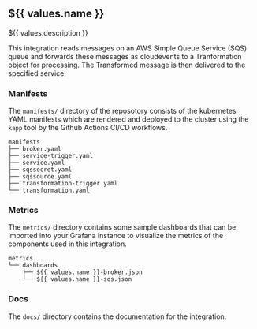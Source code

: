 ## ${{ values.name }}

${{ values.description }}

This integration reads messages on an AWS Simple Queue Service (SQS) queue and
forwards these messages as cloudevents to a Tranformation object for processing.
The Transformed message is then delivered to the specified service.

### Manifests

The `manifests/` directory of the reposotory consists of the kubernetes YAML 
manifests which are rendered and deployed to the cluster using the `kapp` tool 
by the Github Actions CI/CD workflows.

```console
manifests
├── broker.yaml
├── service-trigger.yaml
├── service.yaml
├── sqssecret.yaml
├── sqssource.yaml
├── transformation-trigger.yaml
└── transformation.yaml
```

### Metrics

The `metrics/` directory contains some sample dashboards that can be imported 
into your Grafana instance to visualize the metrics of the components used in
this integration.

```console
metrics
└── dashboards
    ├── ${{ values.name }}-broker.json
    └── ${{ values.name }}-sqs.json
```

### Docs

The `docs/` directory contains the documentation for the integration. 
